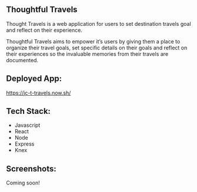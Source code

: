 ## Thoughtful Travels
Thought Travels is a web application for users to set destination travels goal and reflect on their experience. 

Thoughtful Travels aims to empower it’s users by giving them a place to organize their travel goals, set specific details on their goals and reflect on their experiences so the invaluable memories from their travels are documented.

## Deployed App: 
https://jc-t-travels.now.sh/

## Tech Stack:
- Javascript
- React
- Node
- Express
- Knex

## Screenshots: 
Coming soon!
